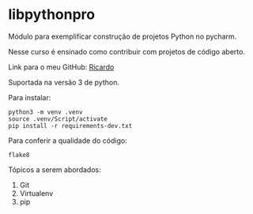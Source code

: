 # libpythonpro
Módulo para exemplificar construção de projetos Python no pycharm.

Nesse curso é ensinado como contribuir com projetos de código aberto.

Link para o meu GitHub: [Ricardo](https://github.com/RicardoAriel09/)

Suportada na versão 3 de python.

Para instalar:

```console
python3 -m venv .venv
source .venv/Script/activate
pip install -r requirements-dev.txt
```
Para conferir a qualidade do código:
```console
flake8
``` 
Tópicos a serem abordados:
1. Git
2. Virtualenv
3. pip